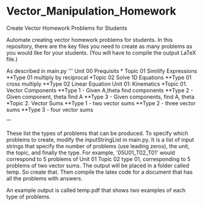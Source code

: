 # Vector_Manipulation_Homework
Create Vector Homework Problems for Students


Automate creating vector homework problems for students. In this repository, there are the key files you need to create as many problems as you would like for your students. (You will have to compile the output LaTeX file.) 

As described in main.py 
'''
Unit 00 Prequisits 
    * Topic 01 Similify Expressions
        **Type 01 multiply by reciprocal 
    *Topic 02 Solve 1D Equations 
        **Type 01 cross multiply 
        **Type 02 Linear Equation
Unit 01: Kinematics 
    *Topic 01. Vector Components
        **Type 1 - Given A,theta find components
        **Type 2 - Given component, theta find A
        **Type 3 - Given components, find A, theta
    *Topic 2. Vector Sums
        **Type 1 - two vector sums 
        **Type 2 - three vector sums
        **Type 3 - four vector sums 

'''

These list the types of problems that can be produced. To specify which problems to create, modify the inputStringList in main.py. It is a list of input strings that specify the number of problems (use leading zeros), the unit, the topic, and finally the type. For example, '05U01_T02_T01' would correspond to 5 problems of Unit 01 Topic 02 type 01, corresponding to 5 problems of two vector sums. The output will be placed in a folder called temp. So create that. Then compile the latex code for a document that has all the problems with answers. 

An example output is called temp.pdf that shows two examples of each type of problems.
